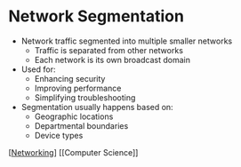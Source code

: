 # Network Segmentation

- Network traffic segmented into multiple smaller networks
  - Traffic is separated from other networks
  - Each network is its own broadcast domain
- Used for:
  - Enhancing security
  - Improving performance
  - Simplifying troubleshooting
- Segmentation usually happens based on:
  - Geographic locations
  - Departmental boundaries
  - Device types

[[Networking]] [[Computer Science]]

[//begin]: # "Autogenerated link references for markdown compatibility"
[networking]: networking "Networking"
[computer-science]: computer-science "Computer Science"
[//end]: # "Autogenerated link references"